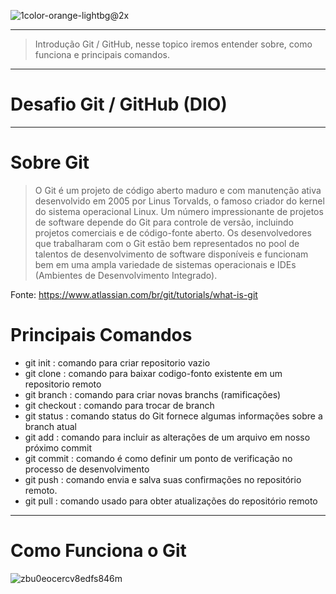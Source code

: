 ![1color-orange-lightbg@2x](https://user-images.githubusercontent.com/57717982/162838772-2bbad6d1-1422-45ec-89c6-6ef05b06b9be.png)

---

> Introdução Git / GitHub, nesse topico iremos entender sobre, como funciona e principais comandos.

---


#  Desafio Git / GitHub (DIO) 


---




#    **Sobre Git**
> O Git é um projeto de código aberto maduro e com manutenção ativa desenvolvido em 2005 por Linus Torvalds, o famoso criador do kernel do sistema operacional Linux. Um número impressionante de projetos de software depende do Git para controle de versão, incluindo projetos comerciais e de código-fonte aberto. Os desenvolvedores que trabalharam com o Git estão bem representados no pool de talentos de desenvolvimento de software disponíveis e funcionam bem em uma ampla variedade de sistemas operacionais e IDEs (Ambientes de Desenvolvimento Integrado).

Fonte: https://www.atlassian.com/br/git/tutorials/what-is-git




#    **Principais Comandos** 

  - git init : comando para criar repositorio vazio
  - git clone : comando para baixar codigo-fonto existente em um repositorio remoto
  - git branch : comando para criar novas branchs (ramificações)
  - git checkout : comando para trocar de branch
  - git status : comando status do Git fornece algumas informações sobre a branch atual
  - git add : comando para incluir as alterações de um arquivo em nosso próximo commit
  - git commit : comando é como definir um ponto de verificação no processo de desenvolvimento
  - git push : comando envia e salva suas confirmações no repositório remoto.
  - git pull : comando usado para obter atualizações do repositório remoto

---


#   **Como Funciona o Git**

![zbu0eocercv8edfs846m](https://user-images.githubusercontent.com/57717982/162843076-a58bbe2d-43fe-4d0b-a25b-5a874fc64b5a.png)




 

